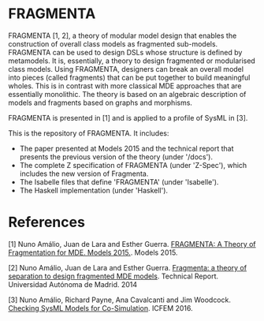 # FRAGMENTA

FRAGMENTA [1, 2], a theory of modular model design that enables the construction of overall class models as fragmented sub-models. FRAGMENTA can be used to design DSLs whose structure is defined by metamodels. It is, essentially, a theory to design fragmented or modularised class models. Using FRAGMENTA, designers can break an overall model into pieces (called fragments) that can be put together to build meaningful wholes. This is in contrast with more classical MDE approaches that are essentially monolithic. The theory is based on an algebraic description of models and fragments based on graphs and morphisms.

FRAGMENTA is presented in [1] and is applied to a profile of SysML in [3].

This is the repository of FRAGMENTA. It includes:
* The paper presented at Models 2015 and the technical report that presents the previous version of the theory (under '/docs').
* The complete Z specification of FRAGMENTA (under 'Z-Spec'), which includes the new version of Fragmenta.
* The Isabelle files that define 'FRAGMENTA' (under 'Isabelle').
* The Haskell implementation (under 'Haskell').

# References
[1] Nuno Amálio, Juan de Lara and Esther Guerra. [FRAGMENTA: A Theory of Fragmentation for MDE. Models 2015.](docs/MODELS2015-article.pdf). Models 2015.

[2] Nuno Amálio, Juan de Lara and Esther Guerra. [Fragmenta: a theory of separation to design fragmented MDE models](docs/fragmenta-tr.pdf). Technical Report. Universidad Autónoma de Madrid. 2014

[3] Nuno Amálio, Richard Payne, Ana Cavalcanti and Jim Woodcock. [Checking SysML Models for Co-Simulation](docs/paper-icfem2016.pdf). ICFEM 2016.
